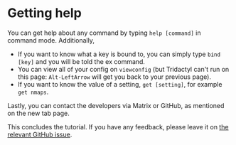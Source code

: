 # Getting help

You can get help about any command by typing `help [command]` in command mode. Additionally,

*   If you want to know what a key is bound to, you can simply type `bind [key]` and you will be told the ex command.
*   You can view all of your config on `viewconfig` (but Tridactyl can't run on this page: `Alt-LeftArrow` will get you back to your previous page).
*   If you want to know the value of a setting, `get [setting]`, for example `get nmaps`.

Lastly, you can contact the developers via Matrix or GitHub, as mentioned on the new tab page.

This concludes the tutorial. If you have any feedback, please leave it on [the relevant GitHub issue](https://github.com/cmcaine/tridactyl/issues/380). <a href='./settings.html' rel="prev"></a>
